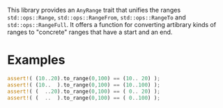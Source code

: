 This library provides an `AnyRange` trait that unifies the ranges
`std::ops::Range`, `std::ops::RangeFrom`, `std::ops::RangeTo`
and `std::ops::RangeFull`. It offers a function for converting
artibrary kinds of ranges to "concrete" ranges that have a start
and an end.

# Examples

```rust
assert!( (10..20).to_range(0,100) == (10.. 20) );
assert!( (10..  ).to_range(0,100) == (10..100) );
assert!( (  ..20).to_range(0,100) == ( 0.. 20) );
assert!( (  ..  ).to_range(0,100) == ( 0..100) );
```
